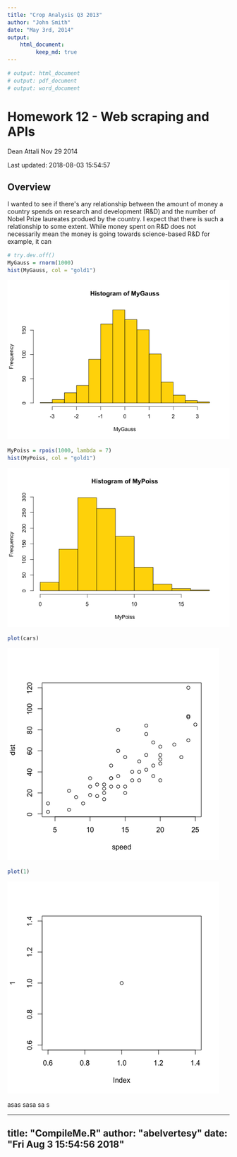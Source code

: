 ```yaml
---
title: "Crop Analysis Q3 2013"
author: "John Smith"
date: "May 3rd, 2014"
output:
    html_document:
         keep_md: true
---
```



```r
# output: html_document
# output: pdf_document
# output: word_document
```

# Homework 12 - Web scraping and APIs
Dean Attali
Nov 29 2014

Last updated: 2018-08-03 15:54:57

## Overview
I wanted to see if there's any relationship between the amount of money
a country spends on research and development (R&D) and the number of Nobel
Prize laureates produed by the country.
I expect that there is such a relationship to some extent. While money spent
on R&D does not necessarily mean the money is going towards science-based R&D
for example, it can


```r
# try.dev.off()
MyGauss = rnorm(1000)
hist(MyGauss, col = "gold1")
```

![](CompileMe_files/figure-html/unnamed-chunk-2-1.png)<!-- -->

```r
MyPoiss = rpois(1000, lambda = 7)
hist(MyPoiss, col = "gold1")
```

![](CompileMe_files/figure-html/unnamed-chunk-3-1.png)<!-- -->

```r
plot(cars)
```

![](CompileMe_files/figure-html/unnamed-chunk-4-1.png)<!-- -->

```r
plot(1)
```

![](CompileMe_files/figure-html/unnamed-chunk-4-2.png)<!-- -->

asas
sasa
sa
s

---
title: "CompileMe.R"
author: "abelvertesy"
date: "Fri Aug  3 15:54:56 2018"
---

